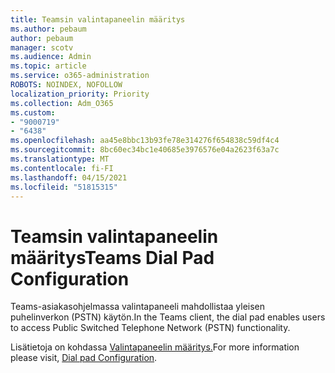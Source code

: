 ```yaml
---
title: Teamsin valintapaneelin määritys
ms.author: pebaum
author: pebaum
manager: scotv
ms.audience: Admin
ms.topic: article
ms.service: o365-administration
ROBOTS: NOINDEX, NOFOLLOW
localization_priority: Priority
ms.collection: Adm_O365
ms.custom:
- "9000719"
- "6438"
ms.openlocfilehash: aa45e8bbc13b93fe78e314276f654838c59df4c4
ms.sourcegitcommit: 8bc60ec34bc1e40685e3976576e04a2623f63a7c
ms.translationtype: MT
ms.contentlocale: fi-FI
ms.lasthandoff: 04/15/2021
ms.locfileid: "51815315"
---
```

# <a name="teams-dial-pad-configuration"></a><span data-ttu-id="66220-102">Teamsin valintapaneelin määritys</span><span class="sxs-lookup"><span data-stu-id="66220-102">Teams Dial Pad Configuration</span></span>

<span data-ttu-id="66220-103">Teams-asiakasohjelmassa valintapaneeli mahdollistaa yleisen puhelinverkon (PSTN) käytön.</span><span class="sxs-lookup"><span data-stu-id="66220-103">In the Teams client, the dial pad enables users to access Public Switched Telephone Network (PSTN) functionality.</span></span>  

<span data-ttu-id="66220-104">Lisätietoja on kohdassa [Valintapaneelin määritys.](https://docs.microsoft.com/microsoftteams/dial-pad-configuration)</span><span class="sxs-lookup"><span data-stu-id="66220-104">For more information please visit, [Dial pad Configuration](https://docs.microsoft.com/microsoftteams/dial-pad-configuration).</span></span>
